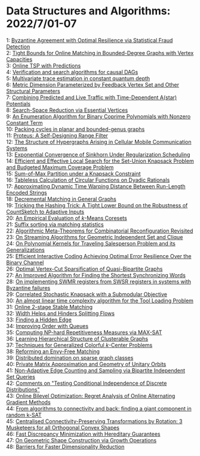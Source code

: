 # Data Structures and Algorithms: 2022/7/01-07  
1: [Byzantine Agreement with Optimal Resilience via Statistical Fraud  Detection](https://doi.org/10.48550/arXiv.2206.15335)  
2: [Tight Bounds for Online Matching in Bounded-Degree Graphs with Vertex  Capacities](https://doi.org/10.48550/arXiv.2206.15336)  
3: [Online TSP with Predictions](https://doi.org/10.48550/arXiv.2206.15364)  
4: [Verification and search algorithms for causal DAGs](https://doi.org/10.48550/arXiv.2206.15374)  
5: [Multivariate trace estimation in constant quantum depth](https://doi.org/10.48550/arXiv.2206.15405)  
6: [Metric Dimension Parameterized by Feedback Vertex Set and Other  Structural Parameters](https://doi.org/10.48550/arXiv.2206.15424)  
7: [Combining Predicted and Live Traffic with Time-Dependent A(star) Potentials](https://doi.org/10.48550/arXiv.2207.00381)  
8: [Search-Space Reduction via Essential Vertices](https://doi.org/10.48550/arXiv.2207.00386)  
9: [An Enumeration Algorithm for Binary Coprime Polynomials with Nonzero  Constant Term](https://doi.org/10.48550/arXiv.2207.00406)  
10: [Packing cycles in planar and bounded-genus graphs](https://doi.org/10.48550/arXiv.2207.00450)  
11: [Proteus: A Self-Designing Range Filter](https://doi.org/10.48550/arXiv.2207.01503)  
12: [The Structure of Hypergraphs Arising in Cellular Mobile Communication  Systems](https://doi.org/10.48550/arXiv.2207.00515)  
13: [Exponential Convergence of Sinkhorn Under Regularization Scheduling](https://doi.org/10.48550/arXiv.2207.00736)  
14: [Efficient and Effective Local Search for the Set-Union Knapsack Problem  and Budgeted Maximum Coverage Problem](https://doi.org/10.48550/arXiv.2207.00749)  
15: [Sum-of-Max Partition under a Knapsack Constraint](https://doi.org/10.48550/arXiv.2207.00768)  
16: [Tableless Calculation of Circular Functions on Dyadic Rationals](https://doi.org/10.48550/arXiv.2207.00849)  
17: [Approximating Dynamic Time Warping Distance Between Run-Length Encoded  Strings](https://doi.org/10.48550/arXiv.2207.00915)  
18: [Decremental Matching in General Graphs](https://doi.org/10.48550/arXiv.2207.00927)  
19: [Tricking the Hashing Trick: A Tight Lower Bound on the Robustness of  CountSketch to Adaptive Inputs](https://doi.org/10.48550/arXiv.2207.00956)  
20: [An Empirical Evaluation of $k$-Means Coresets](https://doi.org/10.48550/arXiv.2207.00966)  
21: [Suffix sorting via matching statistics](https://doi.org/10.48550/arXiv.2207.00972)  
22: [Algorithmic Meta-Theorems for Combinatorial Reconfiguration Revisited](https://doi.org/10.48550/arXiv.2207.01024)  
23: [On Streaming Algorithms for Geometric Independent Set and Clique](https://doi.org/10.48550/arXiv.2207.01108)  
24: [On Polynomial Kernels for Traveling Salesperson Problem and its  Generalizations](https://doi.org/10.48550/arXiv.2207.01109)  
25: [Efficient Interactive Coding Achieving Optimal Error Resilience Over the  Binary Channel](https://doi.org/10.48550/arXiv.2207.01144)  
26: [Optimal Vertex-Cut Sparsification of Quasi-Bipartite Graphs](https://doi.org/10.48550/arXiv.2207.01459)  
27: [An Improved Algorithm for Finding the Shortest Synchronizing Words](https://doi.org/10.48550/arXiv.2207.05495)  
28: [On implementing SWMR registers from SWSR registers in systems with  Byzantine failures](https://doi.org/10.48550/arXiv.2207.01470)  
29: [Correlated Stochastic Knapsack with a Submodular Objective](https://doi.org/10.48550/arXiv.2207.01551)  
30: [An almost linear time complexity algorithm for the Tool Loading Problem](https://doi.org/10.48550/arXiv.2207.02004)  
31: [Online 2-stage Stable Matching](https://doi.org/10.48550/arXiv.2207.02057)  
32: [Width Helps and Hinders Splitting Flows](https://doi.org/10.48550/arXiv.2207.02136)  
33: [Finding a Hidden Edge](https://doi.org/10.48550/arXiv.2207.02344)  
34: [Improving Order with Queues](https://doi.org/10.48550/arXiv.2207.02476)  
35: [Computing NP-hard Repetitiveness Measures via MAX-SAT](https://doi.org/10.48550/arXiv.2207.02571)  
36: [Learning Hierarchical Structure of Clusterable Graphs](https://doi.org/10.48550/arXiv.2207.02581)  
37: [Techniques for Generalized Colorful $k$-Center Problems](https://doi.org/10.48550/arXiv.2207.02609)  
38: [Reforming an Envy-Free Matching](https://doi.org/10.48550/arXiv.2207.02641)  
39: [Distributed domination on sparse graph classes](https://doi.org/10.48550/arXiv.2207.02669)  
40: [Private Matrix Approximation and Geometry of Unitary Orbits](https://doi.org/10.48550/arXiv.2207.02794)  
41: [Non-Adaptive Edge Counting and Sampling via Bipartite Independent Set  Queries](https://doi.org/10.48550/arXiv.2207.02817)  
42: [Comments on "Testing Conditional Independence of Discrete Distributions"](https://doi.org/10.48550/arXiv.2207.02819)  
43: [Online Bilevel Optimization: Regret Analysis of Online Alternating  Gradient Methods](https://doi.org/10.48550/arXiv.2207.02829)  
44: [From algorithms to connectivity and back: finding a giant component in  random k-SAT](https://doi.org/10.48550/arXiv.2207.02841)  
45: [Centralised Connectivity-Preserving Transformations by Rotation: 3  Musketeers for all Orthogonal Convex Shapes](https://doi.org/10.48550/arXiv.2207.03062)  
46: [Fast Discrepancy Minimization with Hereditary Guarantees](https://doi.org/10.48550/arXiv.2207.03268)  
47: [On Geometric Shape Construction via Growth Operations](https://doi.org/10.48550/arXiv.2207.03275)  
48: [Barriers for Faster Dimensionality Reduction](https://doi.org/10.48550/arXiv.2207.03304)  